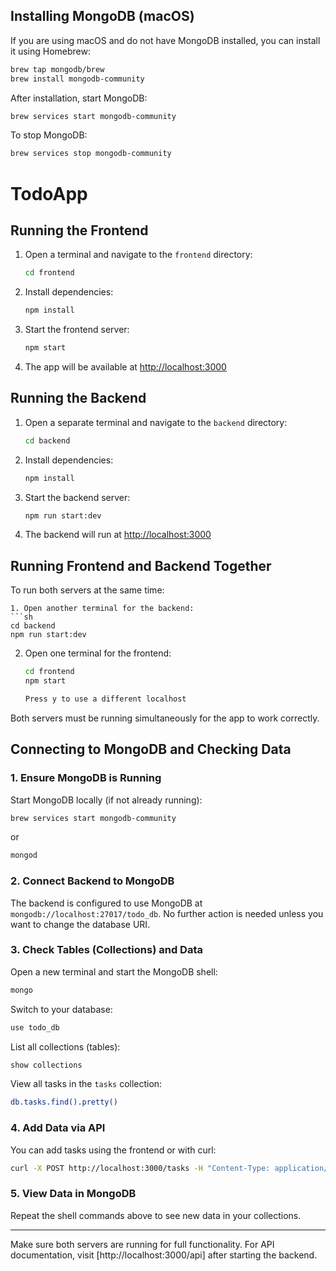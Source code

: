 ## Installing MongoDB (macOS)

If you are using macOS and do not have MongoDB installed, you can install it using Homebrew:

```sh
brew tap mongodb/brew
brew install mongodb-community
```

After installation, start MongoDB:
```sh
brew services start mongodb-community
```

To stop MongoDB:
```sh
brew services stop mongodb-community
```

# TodoApp

## Running the Frontend

1. Open a terminal and navigate to the `frontend` directory:
   ```sh
   cd frontend
   ```
2. Install dependencies:
   ```sh
   npm install
   ```
3. Start the frontend server:
   ```sh
   npm start
   ```
4. The app will be available at [http://localhost:3000](http://localhost:3000)

## Running the Backend

1. Open a separate terminal and navigate to the `backend` directory:
   ```sh
   cd backend
   ```
2. Install dependencies:
   ```sh
   npm install
   ```
3. Start the backend server:
   ```sh
   npm run start:dev
   ```
4. The backend will run at [http://localhost:3000](http://localhost:3000)

## Running Frontend and Backend Together

To run both servers at the same time:
   ```
1. Open another terminal for the backend:
   ```sh
   cd backend
   npm run start:dev
   ```

2. Open one terminal for the frontend:
   ```sh
   cd frontend
   npm start

   Press y to use a different localhost

Both servers must be running simultaneously for the app to work correctly.


## Connecting to MongoDB and Checking Data

### 1. Ensure MongoDB is Running
Start MongoDB locally (if not already running):
```sh
brew services start mongodb-community
```
or
```sh
mongod
```

### 2. Connect Backend to MongoDB
The backend is configured to use MongoDB at `mongodb://localhost:27017/todo_db`.
No further action is needed unless you want to change the database URI.

### 3. Check Tables (Collections) and Data
Open a new terminal and start the MongoDB shell:
```sh
mongo
```
Switch to your database:
```sh
use todo_db
```
List all collections (tables):
```sh
show collections
```
View all tasks in the `tasks` collection:
```sh
db.tasks.find().pretty()
```

### 4. Add Data via API
You can add tasks using the frontend or with curl:
```sh
curl -X POST http://localhost:3000/tasks -H "Content-Type: application/json" -d '{"title":"Test Task","description":"Check DB"}'
```

### 5. View Data in MongoDB
Repeat the shell commands above to see new data in your collections.

---
Make sure both servers are running for full functionality.
For API documentation, visit [http://localhost:3000/api] after starting the backend.

